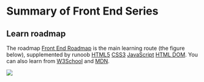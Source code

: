 # Summary of Front End Series

## Learn roadmap

The roadmap [Front End Roadmap](https://roadmap.sh/frontend?r=frontend-beginner) is the main learning route (the figure below), supplemented by runoob [HTML5](https://www.runoob.com/html/html5-intro.html) [CSS3](https://www.runoob.com/css3/css3-tutorial.html) [JavaScript](https://www.runoob.com/js/js-tutorial.html) [HTML DOM](https://www.runoob.com/htmldom/htmldom-tutorial.html). You can also learn from [W3School](https://www.w3school.com.cn/) and [MDN](https://developer.mozilla.org/zh-CN/docs/Web).

<div class="center"><img src="https://imagebank-0.oss-cn-beijing.aliyuncs.com/VS-PicGo/2024-06-29-23-03-04_Summary of Front End Series_.png"/></div>